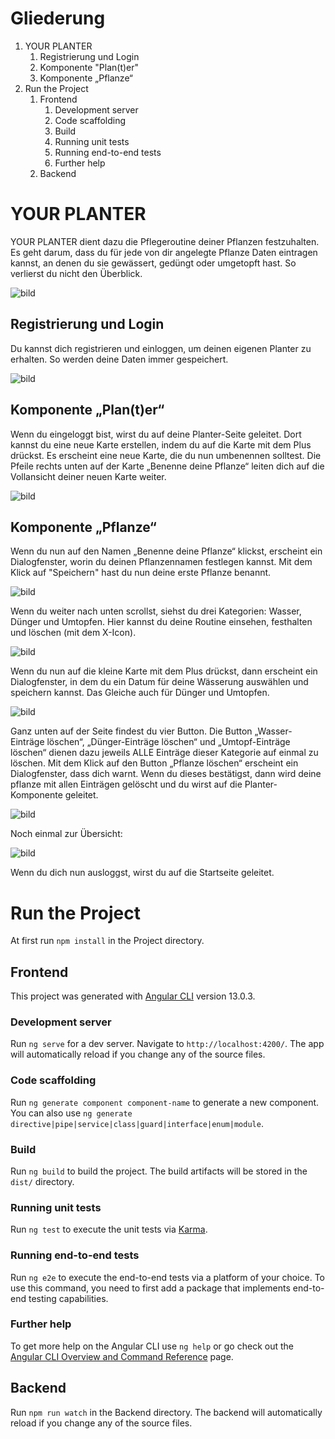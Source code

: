 # Gliederung

1. YOUR PLANTER
   1. Registrierung und Login
   2. Komponente "Plan(t)er"
   3. Komponente „Pflanze“
2. Run the Project
   1. Frontend
      1. Development server
      2. Code scaffolding
      3. Build
      4. Running unit tests
      5. Running end-to-end tests
      6. Further help
   2. Backend


# YOUR PLANTER

YOUR PLANTER dient dazu die Pflegeroutine deiner Pflanzen festzuhalten.
Es geht darum, dass du für jede von dir angelegte Pflanze Daten eintragen kannst, an denen du sie gewässert, gedüngt oder umgetopft hast. So verlierst du nicht den Überblick.


![bild](./frontend/src/assets/images/planter.png)

## Registrierung und Login
Du kannst dich registrieren und einloggen, um deinen eigenen Planter zu erhalten. So werden deine Daten immer gespeichert.

![bild](./frontend/src/assets/images/registration_succeeded.png)


## Komponente „Plan(t)er“

Wenn du eingeloggt bist, wirst du auf deine Planter-Seite geleitet.
Dort kannst du eine neue Karte erstellen, indem du auf die Karte mit dem Plus drückst.
Es erscheint eine neue Karte, die du nun umbenennen solltest. Die Pfeile rechts unten auf der Karte „Benenne deine Pflanze“ leiten dich auf die Vollansicht deiner neuen Karte weiter.

![bild](./frontend/src/assets/images/plant.png)

## Komponente „Pflanze“

Wenn du nun auf den Namen „Benenne deine Pflanze“ klickst, erscheint ein Dialogfenster, worin du deinen Pflanzennamen festlegen kannst.
Mit dem Klick auf "Speichern" hast du nun deine erste Pflanze benannt.

![bild](./frontend/src/assets/images/edit_plant.png)

Wenn du weiter nach unten scrollst, siehst du drei Kategorien: Wasser, Dünger und Umtopfen.
Hier kannst du deine Routine einsehen, festhalten und löschen (mit dem X-Icon).

![bild](./frontend/src/assets/images/wasser.png)


Wenn du nun auf die kleine Karte mit dem Plus drückst, dann erscheint ein Dialogfenster, in dem du ein Datum für deine Wässerung auswählen und speichern kannst.
Das Gleiche auch für Dünger und Umtopfen.

![bild](./frontend/src/assets/images/wasser_edit.png)


Ganz unten auf der Seite findest du vier Button. Die Button „Wasser-Einträge löschen“, „Dünger-Einträge löschen“ und „Umtopf-Einträge löschen“ dienen dazu jeweils ALLE Einträge dieser Kategorie auf einmal zu löschen.
Mit dem Klick auf den Button „Pflanze löschen“ erscheint ein Dialogfenster, dass dich warnt. Wenn du dieses bestätigst, dann wird deine pflanze mit allen Einträgen gelöscht und du wirst auf die Planter-Komponente geleitet.

![bild](./frontend/src/assets/images/Bearbeiten.png)

Noch einmal zur Übersicht:

![bild](./frontend/src/assets/images/plants.png)

Wenn du dich nun ausloggst, wirst du auf die Startseite geleitet.


# Run the Project

At first run `npm install` in the Project directory.

## Frontend

This project was generated with [Angular CLI](https://github.com/angular/angular-cli) version 13.0.3.

### Development server

Run `ng serve` for a dev server. Navigate to `http://localhost:4200/`. The app will automatically reload if you change any of the source files.

### Code scaffolding

Run `ng generate component component-name` to generate a new component. You can also use `ng generate directive|pipe|service|class|guard|interface|enum|module`.

### Build

Run `ng build` to build the project. The build artifacts will be stored in the `dist/` directory.

### Running unit tests

Run `ng test` to execute the unit tests via [Karma](https://karma-runner.github.io).

### Running end-to-end tests

Run `ng e2e` to execute the end-to-end tests via a platform of your choice. To use this command, you need to first add a package that implements end-to-end testing capabilities.

### Further help

To get more help on the Angular CLI use `ng help` or go check out the [Angular CLI Overview and Command Reference](https://angular.io/cli) page.


## Backend

Run `npm run watch` in the Backend directory. The backend will automatically reload if you change any of the source files.




